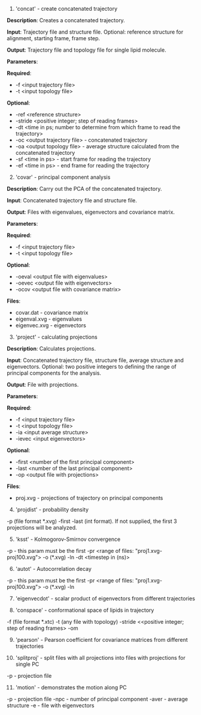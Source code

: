 1. 'concat' - create concatenated trajectory

**Description**: Creates a concatenated trajectory.

**Input**: Trajectory file and structure file. Optional: reference structure for alignment, starting frame, frame step.

**Output**: Trajectory file and topology file for single lipid molecule.

**Parameters**:

**Required**:
* -f \<input trajectory file> 
* -t \<input topology file> 

**Optional**:
* -ref \<reference structure>
* -stride \<positive integer; step of reading frames> 
* -dt \<time in ps; number to determine from which frame to read the trajectory>
* -oc \<output trajectory file> - concatenated trajectory
* -oa \<output topology file> - average structure calculated from the concatenated trajectory
* -sf \<time in ps> - start frame for reading the trajectory
* -ef \<time in ps> - end frame for reading the trajectory

2. 'covar' - principal component analysis

**Description**: Carry out the PCA of the concatenated trajectory.

**Input**: Concatenated trajectory file and structure file.

**Output**: Files with eigenvalues, eigenvectors and covariance matrix.

**Parameters**:

**Required**:
* -f \<input trajectory file> 
* -t \<input topology file>

**Optional**:
* -oeval \<output file with eigenvalues>
* -oevec \<output file with eigenvectors>
* -ocov \<output file with covariance matrix> 

**Files**:
* covar.dat - covariance matrix
* eigenval.xvg - eigenvalues
* eigenvec.xvg - eigenvectors

3. 'project' - calculating projections

**Description**: Calculates projections.

**Input**: Concatenated trajectory file, structure file, average structure and eigenvectors. Optional: two positive integers to defining the range of principal components for the analysis.

**Output**: File with projections.

**Parameters**:

**Required**:
* -f \<input trajectory file> 
* -t \<input topology file>
* -ia \<input average structure>
* -ievec \<input eigenvectors>

**Optional**:
* -first \<number of the first principal component> 
* -last \<number of the last principal component>
* -op \<output file with projections>

**Files**:
* proj.xvg - projections of trajectory on principal components

4. 'projdist' - probability density

-p <projection file> (file format *.xvg)
 -first <first projection> -last <last projection> (int format). 
If not supplied, the first 3 projections will be analyzed.

5. 'ksst' - Kolmogorov-Smirnov convergence

-p <sequence of projection files> - this param must be the first
 -pr <range of files: "proj1.xvg-proj100.xvg">
-o <timescales file> (*.xvg)
-ln <number of lipids>
 -dt <timestep in (ns)>

6. 'autot' - Autocorrelation decay

-p <sequence of projection files> - this param must be the first
 -pr <range of files: "proj1.xvg-proj100.xvg">
-o <timescales file> (*.xvg)
-ln <number of lipids>

7. 'eigenvecdot' - scalar product of eigenvectors from different trajectories

8. 'conspace' - conformational space of lipids in trajectory

-f <trajectory file> (file format *.xtc)
-t <topology file> (any file with topology)
 -stride <<positive integer; step of reading frames>
 -om <output file with conformations>

9. 'pearson' - Pearson coefficient for covariance matrices from different trajectories

10. 'splitproj' - split files with all projections into files with projections for single PC

-p - projection file

11. 'motion' - demonstrates the motion along PC

-p - projection file
 -npc - number of principal component
 -aver - average structure
 -e - file with eigenvectors

